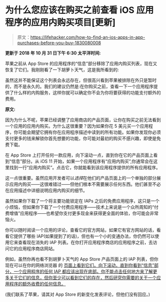 # 为什么您应该在购买之前查看 iOS 应用程序的应用内购买项目[更新]

> 原文：<https://lifehacker.com/how-to-find-an-ios-apps-in-app-purchases-before-you-buy-1830080008>

**更新于 2018 年 10 月 31 日下午 6:30 太平洋时间:**

苹果之前从 App Store 的应用程序的“信息”部分移除了应用内购买列表，现在又恢复了它们。我刚刚看了一下胡萝卜天气，这是我所看到的:



虽然这并不能保证这个列表会永远存在，但很高兴看到苹果被排除在外只是暂时的，而不是永久的。我们的建议仍然是:在你购买之前，查看一下一个应用程序提供了什么样的内购服务，这样你就可以确定你不会为你将要获得的功能支付额外的费用。

**原文:**

因为为什么不呢，苹果已经调整了应用商店的产品页面，让你在购买之前无法看到一个应用的应用内购买。为什么这很重要？因为如果你花 5 美元买一个应用程序，你可能会期望它拥有你在应用程序描述中读到的所有功能。如果你发现你必须支付更多的钱来解锁你首先想要的功能，你可能对最初的购买不感兴趣，即使是免费下载。

在 App Store 上打开任何一款应用，向下滚动一点，直到你在它的产品页面上看到“信息”部分。从 iOS 11 开始，如果一个应用程序有“应用内购买”,你通常会在这里找到一行“应用内购买”。点击它，你就能看到该应用程序提供的所有应用程序。

这一点很重要。虽然应用开发者可以*选择*在他们的产品页面上的一个单独的部分展示应用内购买——这很难错过——但他们根本不需要展示任何东西。他们甚至不必在应用描述中详细说明应用内购买的细节。

虽然如果你下载了一个将主要功能锁定在 IAPs 之后的免费应用程序，这只是一个小烦恼，但如果你下载了一个付费应用程序——技术上来说是一个众所周知的“付费增值”应用程序——也希望你支付更多现金来获得更全面的体验，你可能会非常恼火。

你可以随时阅读一个应用的评论，查看它的官方网站，如果它有官方网站的话，看看它提供了哪些 IAP(如果提到了的话)，但也有一个小的变通办法，你仍然可以使用它来查看现在消失的 IAP 列表。在你打开应用程序商店的应用程序之前，去访问它的应用程序商店网站。

例如，虽然你再也看不到胡萝卜天气的 App Store 产品页面上的 IAP 列表，但你现在可以在你的网络浏览器 的 [页面上看到它们。向下滚动，直到你看到“信息”部分，一个应用程序的任何 IAP 都应该出现在底部。你不能点击任何地方来了解更多关于它们的信息，但你至少可以看到它们的存在，然后研究你需要的关于一个应用程序的额外收费的任何信息。](https://itunes.apple.com/us/app/carrot-weather/id961390574?mt=8)

(我们联系了苹果，请其对 App Store 的新变化发表评论，但他们没有回应。)